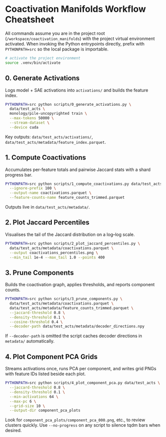 # Coactivation Manifolds Workflow Cheatsheet

All commands assume you are in the project root (`/workspace/coactivation_manifolds`) with the project virtual environment activated. When invoking the Python entrypoints directly, prefix with `PYTHONPATH=src` so the local package is importable.

```bash
# activate the project environment
source .venv/bin/activate
```

## 0. Generate Activations
Logs model + SAE activations into `activations/` and builds the feature index.

```bash
PYTHONPATH=src python scripts/0_generate_activations.py \
  data/test_acts \
  monology/pile-uncopyrighted train \
  --max-tokens 50000 \
  --stream-dataset \
  --device cuda
```

Key outputs: `data/test_acts/activations/`, `data/test_acts/metadata/feature_index.parquet`.

## 1. Compute Coactivations
Accumulates per-feature totals and pairwise Jaccard stats with a shard progress bar.

```bash
PYTHONPATH=src python scripts/1_compute_coactivations.py data/test_acts \
  --ignore-prefix 100 \
  --output-name coactivations.parquet \
  --feature-counts-name feature_counts_trimmed.parquet
```

Outputs live in `data/test_acts/metadata/`.

## 2. Plot Jaccard Percentiles
Visualises the tail of the Jaccard distribution on a log–log scale.

```bash
PYTHONPATH=src python scripts/2_plot_jaccard_percentiles.py \
  data/test_acts/metadata/coactivations.parquet \
  --output coactivations_percentiles.png \
  --min_tail 1e-4 --max_tail 1.0 --points 400
```

## 3. Prune Components
Builds the coactivation graph, applies thresholds, and reports component counts.

```bash
PYTHONPATH=src python scripts/3_prune_components.py \
  data/test_acts/metadata/coactivations.parquet \
  data/test_acts/metadata/feature_counts_trimmed.parquet \
  --jaccard-threshold 0.8 \
  --density-threshold 0.1 \
  --cosine-threshold 0.4 \
  --decoder-path data/test_acts/metadata/decoder_directions.npy
```

If `--decoder-path` is omitted the script caches decoder directions in `metadata/` automatically.

## 4. Plot Component PCA Grids
Streams activations once, runs PCA per component, and writes grid PNGs with feature IDs listed beside each plot.

```bash
PYTHONPATH=src python scripts/4_plot_component_pca.py data/test_acts \
  --jaccard-threshold 0.8 \
  --density-threshold 0.1 \
  --min-activations 64 \
  --max-pc 6 \
  --grid-size 10 \
  --output-dir component_pca_plots
```

Look for `component_pca_plots/component_pca_000.png`, etc., to review clusters quickly. Use `--no-progress` on any script to silence tqdm bars when desired.

